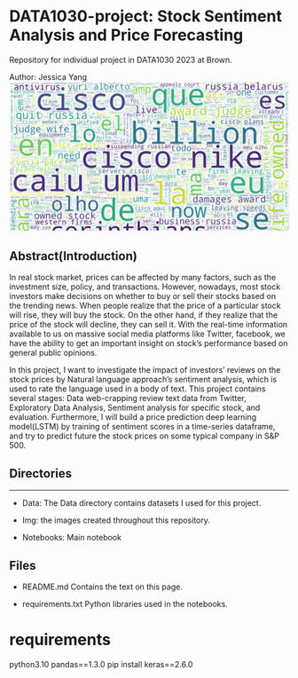 # DATA1030-project: Stock Sentiment Analysis and Price Forecasting
Repository for individual project in DATA1030 2023 at Brown.

Author: Jessica Yang
![sentiment analysis on Stock](image.png)

## Abstract(Introduction)

In real stock market, prices can be affected by many factors, such as the investment size, policy, and transactions. However, nowadays, most stock investors make decisions on whether to buy or sell their stocks based on the trending news. When people realize that the price of a particular stock will rise, they will buy the stock. On the other hand, if they realize that the price of the stock will decline, they can sell it. With the real-time information available to us on massive social media platforms like Twitter, facebook, we have the ability to get an important insight on stock’s performance based on general public opinions. 

In this project, I want to investigate the impact of investors’ reviews on the stock prices by Natural language approach’s sentiment analysis, which is used to rate the language used in a body of text. This project contains several stages: Data web-crapping review text data from Twitter, Exploratory Data Analysis, Sentiment analysis for specific stock, and evaluation. Furthermore, I will build a price prediction deep learning model(LSTM) by training of sentiment scores in a time-series dataframe, and try to predict future the stock prices on some typical company in S&P 500.  


## Directories
***
* Data: The Data directory contains datasets I used for this project.

* Img: the images created throughout this repository.

* Notebooks: Main notebook 

## Files

* README.md Contains the text on this page.

* requirements.txt Python libraries used in the notebooks.

# requirements
python3.10
pandas==1.3.0
pip install keras==2.6.0
